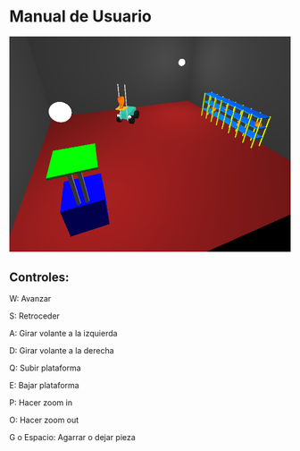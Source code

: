 
# Manual de Usuario

![Habitacion](assets/room.png)

## Controles:

W: Avanzar

S: Retroceder

A: Girar volante a la izquierda

D: Girar volante a la derecha


Q: Subir plataforma

E: Bajar plataforma


P: Hacer zoom in

O: Hacer zoom out


G o Espacio: Agarrar o dejar pieza


